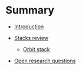 # Summary

- [Introduction](./introduction.md)
- [Stacks review](./stacks_review.md)
  - [Orbit stack](./orbit_stack.md)

- [Open research questions](./open_research_questions.md)

